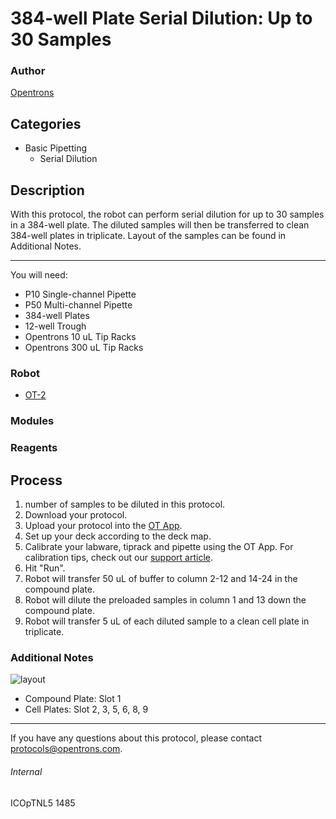 # 384-well Plate Serial Dilution: Up to 30 Samples

### Author
[Opentrons](http://www.opentrons.com/)

## Categories
* Basic Pipetting
    * Serial Dilution

## Description
With this protocol, the robot can perform serial dilution for up to 30 samples in a 384-well plate. The diluted samples will then be transferred to clean 384-well plates in triplicate. Layout of the samples can be found in Additional Notes.

---

You will need:
* P10 Single-channel Pipette
* P50 Multi-channel Pipette
* 384-well Plates
* 12-well Trough
* Opentrons 10 uL Tip Racks
* Opentrons 300 uL Tip Racks

### Robot
* [OT-2](https://opentrons.com/ot-2)

### Modules

### Reagents

## Process
1. number of samples to be diluted in this protocol.
2. Download your protocol.
3. Upload your protocol into the [OT App](https://opentrons.com/ot-app).
4. Set up your deck according to the deck map.
5. Calibrate your labware, tiprack and pipette using the OT App. For calibration tips, check out our [support article](https://support.opentrons.com/ot-2/getting-started-software-setup/deck-calibration).
6. Hit "Run".
7. Robot will transfer 50 uL of buffer to column 2-12 and 14-24 in the compound plate.
8. Robot will dilute the preloaded samples in column 1 and 13 down the compound plate.
9. Robot will transfer 5 uL of each diluted sample to a clean cell plate in triplicate.

### Additional Notes
![layout](https://s3.amazonaws.com/opentrons-protocol-library-website/custom-README-images/1485-peptide-logic/layout.png)

* Compound Plate: Slot 1
* Cell Plates: Slot 2, 3, 5, 6, 8, 9

---

If you have any questions about this protocol, please contact protocols@opentrons.com.

###### Internal
ICOpTNL5
1485
